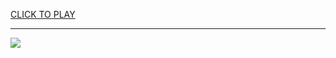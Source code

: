 
<a href="https://premium76.site?title=fnaf_unblocked_games_66&ref=13M">CLICK TO PLAY</a></h3>
<hr>

<a href="https://premium76.site?title=fnaf_unblocked_games_66&ref=13M"><img src="https://clearcache.store/games.png"></a>


